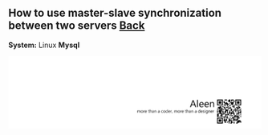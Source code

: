 ## How to use master-slave synchronization between two servers [Back](./qa.md)

**System:** Linux
**Mysql**

<a href="http://aleen42.github.io/" target="_blank" ><img src="./../pic/tail.gif"></a>
